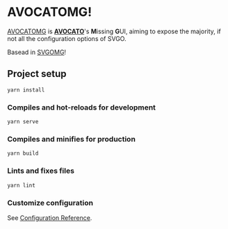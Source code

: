 # AVOCATOMG!

[AVOCATOMG](https://github.com/joaoeudes7/avocadomg) is **[AVOCATO](https://github.com/alexjlockwood/avocado)**'s **M**issing **G**UI, aiming to expose the majority, if not all the configuration options of SVGO.

Basead in [SVGOMG](https://github.com/jakearchibald/svgomg)!

## Project setup
```
yarn install
```

### Compiles and hot-reloads for development
```
yarn serve
```

### Compiles and minifies for production
```
yarn build
```

### Lints and fixes files
```
yarn lint
```

### Customize configuration
See [Configuration Reference](https://cli.vuejs.org/config/).
